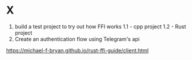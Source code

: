 # X

1. build a test project to try out how FFI works
1.1 - cpp project
1.2 - Rust project
2. Create an authentication flow using Telegram's api


https://michael-f-bryan.github.io/rust-ffi-guide/client.html
